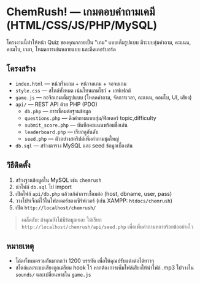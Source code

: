 # ChemRush! — เกมตอบคำถามเคมี (HTML/CSS/JS/PHP/MySQL)

โครงงานนี้ทำให้หน้า Quiz ของคุณกลายเป็น "เกม" แบบเต็มรูปแบบ
มีระบบสุ่มคำถาม, คะแนน, คอมโบ, เวลา, โหมดการเล่นหลายแบบ และลีดเดอร์บอร์ด

## โครงสร้าง
- `index.html` — หน้าเริ่มเกม + หน้าจอเกม + จอจบเกม
- `style.css` — สไตล์ทั้งหมด เน้นโทนเกมโชว์ + เอฟเฟกต์
- `game.js` — ลอจิกเกมเต็มรูปแบบ (โหลดคำถาม, จัดการเวลา, คะแนน, คอมโบ, UI, เสียง)
- `api/` — REST API ด้วย PHP (PDO)
  - `db.php` — การเชื่อมต่อฐานข้อมูล
  - `questions.php` — ดึงคำถามแบบสุ่ม/ฟิลเตอร์ topic,difficulty
  - `submit_score.php` — บันทึกคะแนนพร้อมชื่อเล่น
  - `leaderboard.php` — เรียกดูอันดับ
  - `seed.php` — ตัวอย่างสคริปต์เพิ่มคำถามชุดใหญ่
- `db.sql` — สร้างตาราง MySQL และ seed ข้อมูลเบื้องต้น

## วิธีติดตั้ง
1. สร้างฐานข้อมูลใน MySQL เช่น `chemrush`
2. นำไฟล์ `db.sql` ไป import
3. เปิดไฟล์ `api/db.php` แล้วแก้ค่าการเชื่อมต่อ (host, dbname, user, pass)
4. วางโปรเจ็กต์ไว้ในโฟลเดอร์ของเซิร์ฟเวอร์ (เช่น XAMPP: `htdocs/chemrush`)
5. เปิด `http://localhost/chemrush/`

> เคล็ดลับ: ถ้าคุณยังไม่มีข้อมูลเยอะ ให้เรียก `http://localhost/chemrush/api/seed.php` เพื่อเพิ่มคำถามหลายร้อยข้ออย่างไว

## หมายเหตุ
- โค้ดทั้งหมดรวมกันมากกว่า 1200 บรรทัด เพื่อให้คุณปรับแต่งต่อได้ยาวๆ
- สไตล์และระบบเสียงถูกเตรียม hook ไว้ หากต้องการเพิ่มไฟล์เสียงให้นำไฟล์ .mp3 ไปวางใน `sounds/` และเปลี่ยนพาธใน `game.js`
